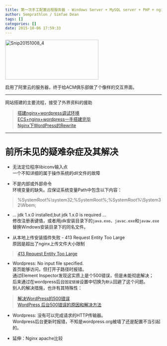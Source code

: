 ```yaml
---
title: 第一次手工配置远程服务器 - Windows Server + MySQL server + PHP + nginx
author: Semprathlon / Simfae Dean
tags: []
categories: []
date: 2015-10-06 17:59:33
---
```

<a href="/blog/uploads/2015/10/Snip20151008_4.png"><img src="/blog/uploads/2015/10/Snip20151008_4-300x128.png" alt="Snip20151008_4" width="300" height="128" class="alignnone size-medium wp-image-1314" /></a>

启用了阿里云的服务器，终于给ACM俱乐部做了个像样的交互界面。

-----
网站搭建的主要流程，接受了外界资料的援助<!--more-->
> [搭建nginx+wordpress调试环境](http://www.vimer.cn/2012/01/%E6%90%AD%E5%BB%BAnginxwordpress%E8%B0%83%E8%AF%95%E7%8E%AF%E5%A2%83.html/comment-page-1)   
> [ECS+nginx+wordpress一手搭建完毕](http://www.thinksaas.cn/group/topic/346481/)   
> [Nginx下WordPress的Rewrite](http://www.ccvita.com/336.html)  
 
-----
前所未见的疑难杂症及其解决
====

- 无法定位程序libiconv输入点   
一个不知详细的属于操作系统的dll文件的故障   
   
- 不是内部或外部命令   
环境变量的缺失。应保证系统变量Path中包含以下内容：   
> %SystemRoot%\system32;%SystemRoot%;%SystemRoot%\System32\Wbem;   

- ... jdk 1.x.0 installed,but jdk 1.x.0 is required ...   
修改注册表键值，或者用jdk安装目录下的`java.exe`、`javac.exe`和`javaw.exe`替换Windows安装目录下的同名文件。   

- 从本地上传安装插件失败 - 413 Request Entity Too Large   
原因是超出了nginx上传文件大小限制   
> [413 Request Entity Too Large](http://www.nginx.cn/837.html)   

- Wordpress: No input file specified.   
首页能够访问，但打开子路径时报错。   
通过Element Inspector发现这实质上是个500错误，但是未能彻底解决；   
后来通过在wordpress后台`固定链接`设置中切换为`默认`回避了这个问题。   
别人的解决措施，也许有其特殊性：   
> [解决WordPress的500错误](http://tutorials.hostucan.cn/article-5075)   
> [WordPress 后台500错误的原因和解决方法](http://www.ldisp.com/a/wordpress/2013/1558.shtml)   

- Wordpress: 没有可以完成请求的HTTP传输器。   
Wordpress后台更新时报错，不知是wordpress.org被墙了还是配置不当引起的。   

* 延伸：Nginx apache比较   
